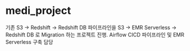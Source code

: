 # medi_project


기존 S3 -> Redshift -> Redshift DB 
파이프라인을
S3 -> EMR Serverless -> Redshift DB 로 Migration 하는 프로젝트 진행.
Airflow CICD 파이프라인 및 EMR Serverless 구축 담당
